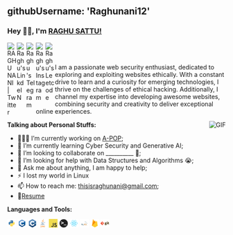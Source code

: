 
githubUsername: 'Raghunani12'
---

### Hey 👋🏽, I'm [RAGHU SATTU!](https://raghunani12.github.io/thisisraghunani/) 

<a href="https://twitter.com/thisisraghu">
  <img align="left" alt="RAGHU NANI | Twitter" width="22px" src="https://cdn.jsdelivr.net/npm/simple-icons@v3/icons/twitter.svg" />
</a>
<a href="https://www.linkedin.com/in/thisisraghunani/">
  <img align="left" alt="Raghu's LinkdeIN" width="22px" src="https://cdn.jsdelivr.net/npm/simple-icons@v3/icons/linkedin.svg" />
</a>
<a href="https://t.me/thisisraghu">
  <img align="left" alt="Raghu 's Telegram" width="22px" src="https://cdn.jsdelivr.net/npm/simple-icons@v3/icons/telegram.svg" />
</a>
<a href="https://www.instagram.com/__raghu__nani__/">
  <img align="left" alt="Raghu's Instagram" width="22px" src="https://cdn.jsdelivr.net/npm/simple-icons@v3/icons/instagram.svg" />
</a>

<a href="https://leetcode.com/thisisraghunani/">
  <img align="left" alt="Raghu's Leetcode" width="22px" src="https://cdn.jsdelivr.net/npm/simple-icons@v3/icons/leetcode.svg" />
</a>


<br />
<br />

I am a passionate web security enthusiast, dedicated to exploring and exploiting websites ethically. With a constant drive to learn and a curiosity for emerging technologies, I thrive on the challenges of ethical hacking. Additionally, I channel my expertise into developing awesome websites, combining security and creativity to deliver exceptional online experiences.

  <img align="right" alt="GIF" src="https://media.giphy.com/media/836HiJc7pgzy8iNXCn/giphy.gif" />
  
**Talking about Personal Stuffs:**

- 👨🏽‍💻 I’m currently working on [A-POP](https://github.com/Raghunani12/ProjectK);
- 🌱 I’m currently learning Cyber Security and Generative AI; 
- 👯 I’m looking to collaborate on __________ 🤝;
- 🤔 I’m looking for help with Data Structures and Algorithms 😭;
- 💬 Ask me about anything, I am happy to help;
- ⚡ I lost my world in Linux
- 📫 How to reach me: thisisraghunani@gmail.com;
- 📝[Resume](https://drive.google.com/file/d/14Jq-cJySrML2J1DcrEhWf5oPkETEQw0G/view?usp=sharing)

**Languages and Tools:**  


<code><img height="20" src="https://raw.githubusercontent.com/github/explore/80688e429a7d4ef2fca1e82350fe8e3517d3494d/topics/python/python.png"></code>
<code><img height="20" src="https://raw.githubusercontent.com/github/explore/80688e429a7d4ef2fca1e82350fe8e3517d3494d/topics/c/c.png"></code>
<code><img height="20" src="https://raw.githubusercontent.com/github/explore/80688e429a7d4ef2fca1e82350fe8e3517d3494d/topics/cpp/cpp.png"></code>
<code><img height="20" src="https://raw.githubusercontent.com/github/explore/80688e429a7d4ef2fca1e82350fe8e3517d3494d/topics/java/java.png"></code>
<code><img height="20" src="https://raw.githubusercontent.com/github/explore/80688e429a7d4ef2fca1e82350fe8e3517d3494d/topics/javascript/javascript.png"></code>
<code><img height="20" src="https://raw.githubusercontent.com/github/explore/80688e429a7d4ef2fca1e82350fe8e3517d3494d/topics/terminal/terminal.png"></code>
<code><img height="20" src="https://raw.githubusercontent.com/github/explore/80688e429a7d4ef2fca1e82350fe8e3517d3494d/topics/react/react.png"></code>
<code><img height="20" src="https://raw.githubusercontent.com/github/explore/80688e429a7d4ef2fca1e82350fe8e3517d3494d/topics/mysql/mysql.png"></code>
<code><img height="20" src="https://raw.githubusercontent.com/github/explore/80688e429a7d4ef2fca1e82350fe8e3517d3494d/topics/firebase/firebase.png"></code>
<code><img height="20" src="https://raw.githubusercontent.com/github/explore/80688e429a7d4ef2fca1e82350fe8e3517d3494d/topics/git/git.png"></code>





